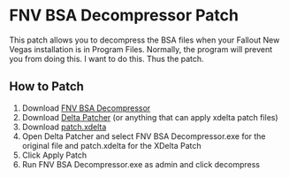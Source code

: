 # FNV BSA Decompressor Patch

This patch allows you to decompress the BSA files when your Fallout New Vegas installation is in Program Files. Normally, the program will prevent you from doing this. I want to do this. Thus the patch.



## How to Patch

1. Download [FNV BSA Decompressor](https://www.nexusmods.com/newvegas/mods/65854)
2. Download [Delta Patcher](https://github.com/marco-calautti/DeltaPatcher) (or anything that can apply xdelta patch files)
3. Download [patch.xdelta](https://github.com/FaithBeam/FNV-BSA-Decompressor-Patch/raw/refs/heads/master/patch.xdelta)
4. Open Delta Patcher and select FNV BSA Decompressor.exe for the original file and patch.xdelta for the XDelta Patch
5. Click Apply Patch
6. Run FNV BSA Decompressor.exe as admin and click decompress